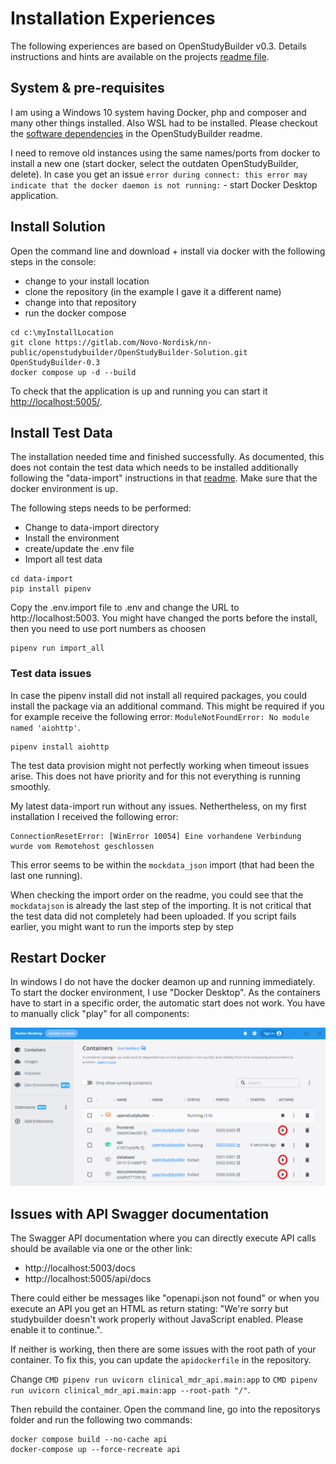 # Installation Experiences

The following experiences are based on OpenStudyBuilder v0.3. Details instructions and hints are available on the projects [readme file](https://gitlab.com/Novo-Nordisk/nn-public/openstudybuilder/OpenStudyBuilder-Solution/-/blob/main/README.md).

## System & pre-requisites 

I am using a Windows 10 system having Docker, php and composer and many other things installed. Also WSL had to be installed. Please checkout the [software dependencies](https://gitlab.com/Novo-Nordisk/nn-public/openstudybuilder/OpenStudyBuilder-Solution#software-dependencies) in the OpenStudyBuilder readme.

I need to remove old instances using the same names/ports from docker to install a new one (start docker, select the outdaten OpenStudyBuilder, delete). In case you get an issue `error during connect: this error may indicate that the docker daemon is not running:` - start Docker Desktop application.

## Install Solution

Open the command line and download + install via docker with the following steps in the console:

- change to your install location
- clone the repository (in the example I gave it a different name)
- change into that repository
- run the docker compose

```
cd c:\myInstallLocation
git clone https://gitlab.com/Novo-Nordisk/nn-public/openstudybuilder/OpenStudyBuilder-Solution.git OpenStudyBuilder-0.3
docker compose up -d --build
```

To check that the application is up and running you can start it [http://localhost:5005/](http://localhost:5005/).

## Install Test Data

The installation needed time and finished successfully. As documented, this does not contain the test data which needs to be installed additionally following the "data-import" instructions in that [readme](https://gitlab.com/Novo-Nordisk/nn-public/openstudybuilder/OpenStudyBuilder-Solution/-/blob/main/data-import/README.md). Make sure that the docker environment is up. 

The following steps needs to be performed:

- Change to data-import directory
- Install the environment
- create/update the .env file
- Import all test data

```
cd data-import
pip install pipenv
```

Copy the .env.import file to .env and change the URL to http://localhost:5003. You might have changed the ports before the install, then you need to use port numbers as choosen

```
pipenv run import_all
```

### Test data issues

In case the pipenv install did not install all required packages, you could install the package via an additional command. This might be required if you for example receive the following error: `ModuleNotFoundError: No module named 'aiohttp'`.

```
pipenv install aiohttp
```

The test data provision might not perfectly working when timeout issues arise. This does not have priority and for this not everything is running smoothly. 

My latest data-import run without any issues. Nethertheless, on my first installation I received the following error:

```
ConnectionResetError: [WinError 10054] Eine vorhandene Verbindung wurde vom Remotehost geschlossen
```

This error seems to be within the `mockdata_json` import (that had been the last one running).

When checking the import order on the readme, you could see that the `mockdatajson` is already the last step of the importing. It is not critical that the test data did not completely had been uploaded. If you script fails earlier, you might want to run the imports step by step

## Restart Docker

In windows I do not have the docker deamon up and running immediately. To start the docker environment, I use "Docker Desktop". As the containers have to start in a specific order, the automatic start does not work. You have to manually click "play" for all components:

![Start docker container](./img/install_docker_start.png)

## Issues with API Swagger documentation

The Swagger API documentation where you can directly execute API calls should be available via one or the other link:

- http://localhost:5003/docs
- http://localhost:5005/api/docs

There could either be messages like "openapi.json not found" or when you execute an API you get an HTML as return stating: "We're sorry but studybuilder doesn't work properly without JavaScript enabled. Please enable it to continue.".

If neither is working, then there are some issues with the root path of your container. To fix this, you can update the `apidockerfile` in the repository.

Change `CMD pipenv run uvicorn clinical_mdr_api.main:app` to `CMD pipenv run uvicorn clinical_mdr_api.main:app --root-path "/"`.

Then rebuild the container. Open the command line, go into the repositorys folder and run the following two commands:

```
docker compose build --no-cache api
docker-compose up --force-recreate api
```
